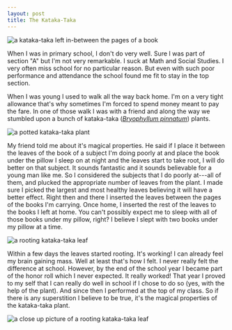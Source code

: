 ```yaml
---
layout: post
title: The Kataka-Taka
---
```


![a kataka-taka left in-between the pages of a book](http://i.imgur.com/5VcDAzvh.jpg)

When I was in primary school, I don't do very well. Sure I was part of section
"A" but I'm not very remarkable. I suck at Math and Social Studies. I very
often miss school for no particular reason. But even with such poor performance
and attendance the school found me fit to stay in the top section.

When I was young I used to walk all the way back home. I'm on a very tight
allowance that's why sometimes I'm forced to spend money meant to pay the fare. In
one of those walk I was with a friend and along the way we stumbled upon a bunch
of kataka-taka (*[Bryophyllum pinnatum](https://en.wikipedia.org/wiki/Bryophyllum_pinnatum)*)
plants.

![a potted kataka-taka plant](http://i.imgur.com/RGoaoNjh.jpg)

My friend told me about it's magical properties. He said if I place
it between the leaves of the book of a subject I'm doing poorly at and place the
book under the pillow I sleep on at night and the leaves start to take root, I
will do better on that subject. It sounds fantastic and it sounds believable for
a young man like me. So I considered the subjects that I do poorly at---all of
them, and plucked the appropriate number of leaves from the plant. I made sure
I picked the largest and most healthy leaves believing it will have a better
effect. Right then and there I inserted the leaves between the pages of the
books I'm carrying. Once home, I inserted the rest of the leaves to the books
I left at home. You can't possibly expect me to sleep with all of those books
under my pillow, right? I believe I slept with two books under my pillow at a
time.

![a rooting kataka-taka leaf](http://i.imgur.com/v4b5gsyh.jpg)

Within a few days the leaves started rooting. It's working! I can already feel
my brain gaining mass. Well at least that's how I felt. I never really felt the
difference at school. However, by the end of the school year I became part of
the honor roll which I never expected. It really worked! That year I proved to
my self that I can really do well in school if I chose to do so (yes, with the
help of the plant). And since then I performed at the top of my class. So if
there is any superstition I believe to be true, it's the magical properties of
the kataka-taka plant.

![a close up picture of a rooting kataka-taka leaf](http://i.imgur.com/mzh6lseh.jpg)
